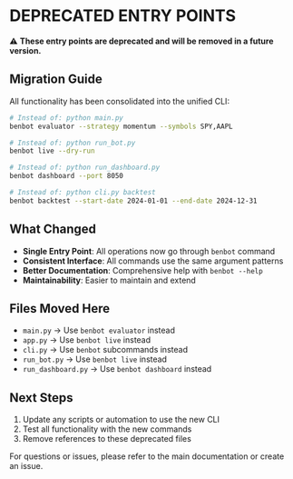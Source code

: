 # DEPRECATED ENTRY POINTS

⚠️ **These entry points are deprecated and will be removed in a future version.**

## Migration Guide

All functionality has been consolidated into the unified CLI:

```bash
# Instead of: python main.py
benbot evaluator --strategy momentum --symbols SPY,AAPL

# Instead of: python run_bot.py
benbot live --dry-run

# Instead of: python run_dashboard.py
benbot dashboard --port 8050

# Instead of: python cli.py backtest
benbot backtest --start-date 2024-01-01 --end-date 2024-12-31
```

## What Changed

- **Single Entry Point**: All operations now go through `benbot` command
- **Consistent Interface**: All commands use the same argument patterns
- **Better Documentation**: Comprehensive help with `benbot --help`
- **Maintainability**: Easier to maintain and extend

## Files Moved Here

- `main.py` → Use `benbot evaluator` instead
- `app.py` → Use `benbot live` instead
- `cli.py` → Use `benbot` subcommands instead
- `run_bot.py` → Use `benbot live` instead
- `run_dashboard.py` → Use `benbot dashboard` instead

## Next Steps

1. Update any scripts or automation to use the new CLI
2. Test all functionality with the new commands
3. Remove references to these deprecated files

For questions or issues, please refer to the main documentation or create an issue.
